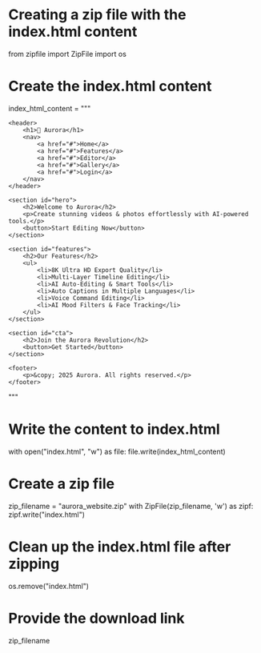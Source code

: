 # Creating a zip file with the index.html content

from zipfile import ZipFile
import os

# Create the index.html content
index_html_content = """
<!DOCTYPE html>
<html lang="en">
<head>
    <meta charset="UTF-8">
    <meta name="viewport" content="width=device-width, initial-scale=1.0">
    <title>Aurora - Ultimate Editing Studio</title>
    <link rel="stylesheet" href="styles.css">
</head>
<body>

    <header>
        <h1>🌌 Aurora</h1>
        <nav>
            <a href="#">Home</a>
            <a href="#">Features</a>
            <a href="#">Editor</a>
            <a href="#">Gallery</a>
            <a href="#">Login</a>
        </nav>
    </header>

    <section id="hero">
        <h2>Welcome to Aurora</h2>
        <p>Create stunning videos & photos effortlessly with AI-powered tools.</p>
        <button>Start Editing Now</button>
    </section>

    <section id="features">
        <h2>Our Features</h2>
        <ul>
            <li>8K Ultra HD Export Quality</li>
            <li>Multi-Layer Timeline Editing</li>
            <li>AI Auto-Editing & Smart Tools</li>
            <li>Auto Captions in Multiple Languages</li>
            <li>Voice Command Editing</li>
            <li>AI Mood Filters & Face Tracking</li>
        </ul>
    </section>

    <section id="cta">
        <h2>Join the Aurora Revolution</h2>
        <button>Get Started</button>
    </section>

    <footer>
        <p>&copy; 2025 Aurora. All rights reserved.</p>
    </footer>

</body>
</html>
"""

# Write the content to index.html
with open("index.html", "w") as file:
    file.write(index_html_content)

# Create a zip file
zip_filename = "aurora_website.zip"
with ZipFile(zip_filename, 'w') as zipf:
    zipf.write("index.html")

# Clean up the index.html file after zipping
os.remove("index.html")

# Provide the download link
zip_filename

